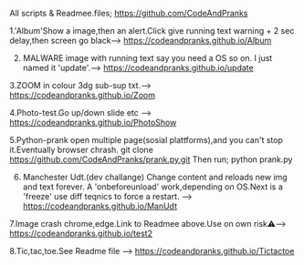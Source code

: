 All scripts & Readmee.files; https://github.com/CodeAndPranks

1.'Album'Show a image,then an alert.Click give running text warning + 2 sec delay,then screen go black--> https://codeandpranks.github.io/Album 

2. MALWARE image with running text say you need a OS so on.
I just named it 'update'.--> https://codeandpranks.github.io/update

3.ZOOM in colour 3dg sub-sup txt.--> https://codeandpranks.github.io/Zoom

4.Photo-test.Go up/down slide etc --> https://codeandpranks.github.io/PhotoShow

5.Python-prank open multiple page(sosial plattforms),and you can't stop it.Eventually browser chrash.
git clone  https://github.com/CodeAndPranks/prank.py.git
Then run; python prank.py

6. Manchester Udt.(dev challange)
Change content and reloads new img and text forever.
A 'onbeforeunload' work,depending on OS.Next is a 'freeze' use diff teqnics to force a restart. --> https://codeandpranks.github.io/ManUdt

7.Image crash chrome,edge.Link to Readmee above.Use on own risk⚠️--> https://codeandpranks.github.io/test2

8.Tic,tac,toe.See Readme file --> https://codeandpranks.github.io/Tictactoe
